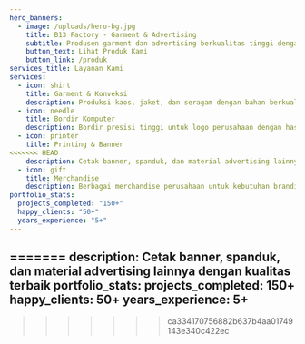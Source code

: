 ```yaml
---
hero_banners:
  - image: /uploads/hero-bg.jpg
    title: B13 Factory - Garment & Advertising
    subtitle: Produsen garment dan advertising berkualitas tinggi dengan pengalaman lebih dari 10 tahun melayani berbagai bisnis di Indonesia
    button_text: Lihat Produk Kami
    button_link: /produk
services_title: Layanan Kami
services:
  - icon: shirt
    title: Garment & Konveksi
    description: Produksi kaos, jaket, dan seragam dengan bahan berkualitas dan sablon yang tahan lama
  - icon: needle
    title: Bordir Komputer
    description: Bordir presisi tinggi untuk logo perusahaan dengan hasil yang rapi dan profesional
  - icon: printer
    title: Printing & Banner
<<<<<<< HEAD
    description: Cetak banner, spanduk, dan material advertising lainnya dengan kualitas terbaik
  - icon: gift
    title: Merchandise
    description: Berbagai merchandise perusahaan untuk kebutuhan branding dan promosi
portfolio_stats:
  projects_completed: "150+"
  happy_clients: "50+"
  years_experience: "5+"
---
```

=======
    description: Cetak banner, spanduk, dan material advertising lainnya dengan
      kualitas terbaik
portfolio_stats:
  projects_completed: 150+
  happy_clients: 50+
  years_experience: 5+
---
>>>>>>> ca334170756882b637b4aa01749143e340c422ec
